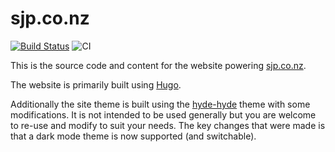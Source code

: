 # sjp.co.nz

[![Build Status](https://travis-ci.org/sjp/sjp-site.svg)](https://travis-ci.org/sjp/sjp-site) ![CI](https://github.com/sjp/sjp-site/workflows/CI/badge.svg?branch=master)

This is the source code and content for the website powering [sjp.co.nz](https://sjp.co.nz/).

The website is primarily built using [Hugo](https://gohugo.io).

Additionally the site theme is built using the [hyde-hyde](https://github.com/htr3n/hyde-hyde) theme with some modifications. It is not intended to be used generally but you are welcome to re-use and modify to suit your needs. The key changes that were made is that a dark mode theme is now supported (and switchable).

